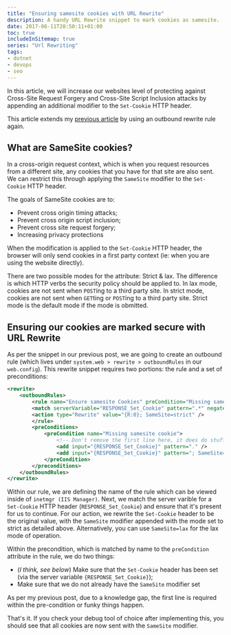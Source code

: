 ```yaml
---
title: "Ensuring samesite cookies with URL Rewrite"
description: A handy URL Rewrite snippet to mark cookies as samesite.
date: 2017-06-11T20:50:11+01:00
toc: true
includeInSitemap: true
series: "Url Rewriting"
tags:
- dotnet
- devops
- seo
---
```


In this article, we will increase our websites level of protecting against Cross-Site Request Forgery and Cross-Site Script Inclusion attacks by appending an additional modifier to the `Set-Cookie` HTTP header.

<!--more-->

This article extends my [previous article](/article/2017/06/ensuring-secure-cookies-with-url-rewrite/) by using an outbound rewrite rule again.

## What are SameSite cookies?

In a cross-origin request context, which is when you request resources from a different site, any cookies that you have for that site are also sent. We can restrict this through applying the `SameSite` modifier to the `Set-Cookie` HTTP header.

The goals of SameSite cookies are to:

- Prevent cross origin timing attacks;
- Prevent cross origin script inclusion;
- Prevent cross site request forgery;
- Increasing privacy protections

When the modification is applied to the `Set-Cookie` HTTP header, the browser will only send cookies in a first party context (ie: when you are using the website directly).

There are two possible modes for the attribute: Strict & lax. The difference is which HTTP verbs the security policy should be applied to. In lax mode, cookies are not sent when `POST`ing to a third party site. In strict mode, cookies are not sent when `GET`ting or `POST`ing to a third party site. Strict mode is the default mode if the mode is obmitted.

## Ensuring our cookies are marked secure with URL Rewrite

As per the snippet in our previous post, we are going to create an outbound rule (which lives under `system.web > rewrite > outboundRules` in our `web.config`). This rewrite snippet requires two portions: the rule and a set of preconditions:

```xml
<rewrite>
    <outboundRules>
        <rule name="Ensure samesite Cookies" preCondition="Missing samesite cookie">
        <match serverVariable="RESPONSE_Set_Cookie" pattern=".*" negate="false" />
        <action type="Rewrite" value="{R:0}; SameSite=strict" />
        </rule>
        <preConditions>
            <preCondition name="Missing samesite cookie">
                <!-- Don't remove the first line here, it does do stuff! -->
                <add input="{RESPONSE_Set_Cookie}" pattern="." />
                <add input="{RESPONSE_Set_Cookie}" pattern="; SameSite=strict" negate="true" />
            </preCondition>
        </preconditions>
    </outboundRules>
</rewrite>
```

Within our rule, we are defining the name of the rule which can be viewed inside of `inetmgr (IIS Manager)`. Next, we match the server varible for a `Set-Cookie` HTTP header (`RESPONSE_Set_Cookie`) and ensure that it's present for us to continue. For our action, we rewrite the `Set-Cookie` header to be the original value, with the `SameSite` modifier appended with the mode set to strict as detailed above. Alternatively, you can use `SameSite=lax` for the lax mode of operation.

Within the precondition, which is matched by name to the `preCondition` attribute in the rule, we do two things:

- (_I think, see below_) Make sure that the `Set-Cookie` header has been set (via the server variable `{RESPONSE_Set_Cookie}`);
- Make sure that we do not already have the `SameSite` modifier set

As per my previous post, due to a knowledge gap, the first line is required within the pre-condition or funky things happen.

That's it. If you check your debug tool of choice after implementing this, you should see that all cookies are now sent with the `SameSite` modifier.
